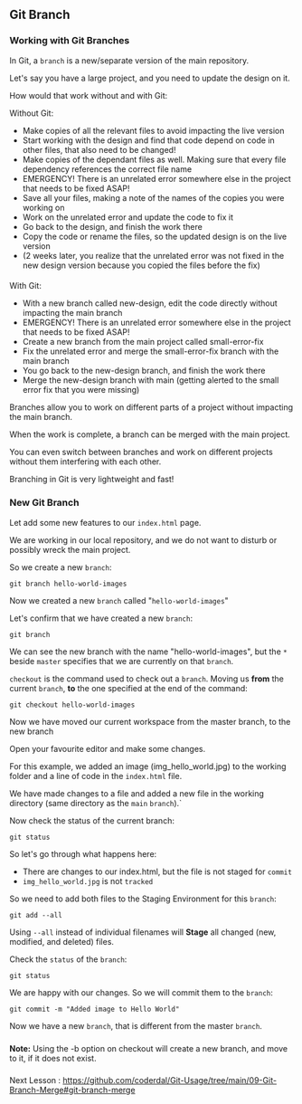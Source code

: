 ## Git Branch

### Working with Git Branches

In Git, a `branch` is a new/separate version of the main repository.

Let's say you have a large project, and you need to update the design on it.

How would that work without and with Git:

Without Git:

- Make copies of all the relevant files to avoid impacting the live version
- Start working with the design and find that code depend on code in other files, that also need to be changed!
- Make copies of the dependant files as well. Making sure that every file dependency references the correct file name
- EMERGENCY! There is an unrelated error somewhere else in the project that needs to be fixed ASAP!
- Save all your files, making a note of the names of the copies you were working on
- Work on the unrelated error and update the code to fix it
- Go back to the design, and finish the work there
- Copy the code or rename the files, so the updated design is on the live version
- (2 weeks later, you realize that the unrelated error was not fixed in the new design version because you copied the files before the fix)

####

With Git:

- With a new branch called new-design, edit the code directly without impacting the main branch
- EMERGENCY! There is an unrelated error somewhere else in the project that needs to be fixed ASAP!
- Create a new branch from the main project called small-error-fix
- Fix the unrelated error and merge the small-error-fix branch with the main branch
- You go back to the new-design branch, and finish the work there
- Merge the new-design branch with main (getting alerted to the small error fix that you were missing)

Branches allow you to work on different parts of a project without impacting the main branch.

When the work is complete, a branch can be merged with the main project.

You can even switch between branches and work on different projects without them interfering with each other.

Branching in Git is very lightweight and fast!

### New Git Branch

Let add some new features to our `index.html` page.

We are working in our local repository, and we do not want to disturb or possibly wreck the main project.

So we create a new `branch`:

    git branch hello-world-images

Now we created a new `branch` called "`hello-world-images`"

Let's confirm that we have created a new `branch`:

    git branch

We can see the new branch with the name "hello-world-images", but the `*` beside `master` specifies that we are currently on that `branch`.

`checkout` is the command used to check out a `branch`. Moving us **from** the current `branch`, **to** the one specified at the end of the command:

    git checkout hello-world-images

Now we have moved our current workspace from the master branch, to the new branch

Open your favourite editor and make some changes.

For this example, we added an image (img_hello_world.jpg) to the working folder and a line of code in the `index.html` file.

We have made changes to a file and added a new file in the working directory (same directory as the `main` `branch`).`

Now check the status of the current branch:

    git status

So let's go through what happens here:

- There are changes to our index.html, but the file is not staged for `commit`
- `img_hello_world.jpg` is not `tracked`

So we need to add both files to the Staging Environment for this `branch`:

    git add --all

Using `--all` instead of individual filenames will **Stage** all changed (new, modified, and deleted) files.

Check the `status` of the `branch`:

    git status

We are happy with our changes. So we will commit them to the `branch`:

    git commit -m "Added image to Hello World"

Now we have a new `branch`, that is different from the master `branch`.

###
**Note:** Using the -b option on checkout will create a new branch, and move to it, if it does not exist.
###

Next Lesson : https://github.com/coderdal/Git-Usage/tree/main/09-Git-Branch-Merge#git-branch-merge
